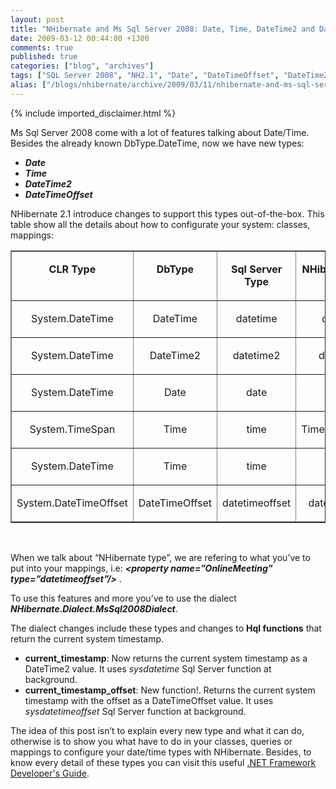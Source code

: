 ```yaml
---
layout: post
title: "NHibernate and Ms Sql Server 2008: Date, Time, DateTime2 and DateTimeOffset"
date: 2009-03-12 00:44:00 +1300
comments: true
published: true
categories: ["blog", "archives"]
tags: ["SQL Server 2008", "NH2.1", "Date", "DateTimeOffset", "DateTime2", "Time"]
alias: ["/blogs/nhibernate/archive/2009/03/11/nhibernate-and-ms-sql-server-2008-date-time-datetime2-and-datetimeoffset.aspx"]
---
```

<!-- more -->
{% include imported_disclaimer.html %}
<p>Ms Sql Server 2008 come with a lot of features talking about Date/Time. Besides the already known DbType.DateTime, now we have new types:</p>
<ul>
<li><i><b>Date </b></i></li>
<li><i><b>Time </b></i></li>
<li><i><b>DateTime2 </b></i></li>
<li><i><b>DateTimeOffset</b></i> </li>
</ul>
<p>NHibernate 2.1 introduce changes to support this types out-of-the-box. This table show all the details about how to configurate your system: classes, mappings:</p>
<table border="1" cellpadding="2" cellspacing="0" width="614">
<tbody>
<tr>
<td valign="top" width="155">
<p align="center"><b>CLR Type </b></p>
</td>
<td valign="top" width="111">
<p align="center"><b>DbType </b></p>
</td>
<td valign="top" width="152">
<p align="center"><b>Sql Server Type</b></p>
</td>
<td valign="top" width="194">
<p align="center"><b>NHibernate type</b></p>
</td>
</tr>
<tr>
<td valign="top" width="155">
<p align="center">System.DateTime</p>
</td>
<td valign="top" width="111">
<p align="center">DateTime</p>
</td>
<td valign="top" width="152">
<p align="center">datetime</p>
</td>
<td valign="top" width="194">
<p align="center">datetime</p>
</td>
</tr>
<tr>
<td valign="top" width="155">
<p align="center">System.DateTime</p>
</td>
<td valign="top" width="111">
<p align="center">DateTime2</p>
</td>
<td valign="top" width="152">
<p align="center">datetime2</p>
</td>
<td valign="top" width="194">
<p align="center">datetime2</p>
</td>
</tr>
<tr>
<td valign="top" width="155">
<p align="center">System.DateTime</p>
</td>
<td valign="top" width="111">
<p align="center">Date</p>
</td>
<td valign="top" width="152">
<p align="center">date</p>
</td>
<td valign="top" width="194">
<p align="center">date</p>
</td>
</tr>
<tr>
<td valign="top" width="155">
<p align="center">System.TimeSpan</p>
</td>
<td valign="top" width="111">
<p align="center">Time</p>
</td>
<td valign="top" width="152">
<p align="center">time</p>
</td>
<td valign="top" width="194">
<p align="center">TimeAsTimeSpan</p>
</td>
</tr>
<tr>
<td valign="top" width="155">
<p align="center">System.DateTime</p>
</td>
<td valign="top" width="111">
<p align="center">Time</p>
</td>
<td valign="top" width="152">
<p align="center">time</p>
</td>
<td valign="top" width="194">
<p align="center">time</p>
</td>
</tr>
<tr>
<td valign="top" width="155">
<p align="center">System.DateTimeOffset</p>
</td>
<td valign="top" width="111">
<p align="center">DateTimeOffset</p>
</td>
<td valign="top" width="152">
<p align="center">datetimeoffset</p>
</td>
<td valign="top" width="194">
<p align="center">datetimeoffset</p>
</td>
</tr>
</tbody>
</table>
<p>&nbsp;</p>
<p>When we talk about &ldquo;NHibernate type&rdquo;, we are refering to what you&rsquo;ve to put into your mappings, i.e: <i><b>&lt;property name=&rdquo;OnlineMeeting&rdquo; type=&rdquo;datetimeoffset&rdquo;/&gt;</b> </i>. </p>
<p>To use this features and more you&rsquo;ve to use the dialect <b><i>NHibernate.Dialect.MsSql2008Dialect</i></b>. </p>
<p>The dialect changes include these types and changes to <b>Hql functions</b> that return the current system timestamp.</p>
<ul>
<li><b>current_timestamp</b>: Now returns the current system timestamp as a DateTime2 value. It uses <i>sysdatetime</i> Sql Server function at background.</li>
<li><b>current_timestamp_offset</b>: New function!. Returns the current system timestamp with the offset as a DateTimeOffset value. It uses <i>sysdatetimeoffset</i> Sql Server function at background.</li>
</ul>
<p>The idea of this post isn&rsquo;t to explain every new type and what it can do, otherwise is to show you what have to do in your classes, queries or mappings to configure your date/time types with NHibernate. Besides, to know every detail of these types you can visit this useful <a href="http://msdn.microsoft.com/en-us/library/bb675168.aspx">.NET Framework Developer's Guide</a>.</p>
